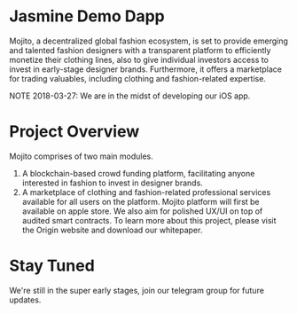 # Jasmine Demo Dapp
Mojito, a decentralized global fashion ecosystem, is set to provide emerging and talented fashion designers with a transparent platform to efficiently monetize their clothing lines, also to give individual investors access to invest in early-stage designer brands. Furthermore, it offers a marketplace for trading valuables, including clothing and fashion-related expertise.

NOTE 2018-03-27: We are in the midst of developing our iOS app.

# Project Overview
Mojito comprises of two main modules. 
1. A blockchain-based crowd funding platform, facilitating anyone interested in fashion to invest in designer brands.
2. A marketplace of clothing and fashion-related professional services available for all users on the platform.
Mojito platform will first be available on apple store. We also aim for polished UX/UI on top of audited smart contracts. 
To learn more about this project, please visit the Origin website and download our whitepaper.

# Stay Tuned
We're still in the super early stages, join our telegram group for future updates.
